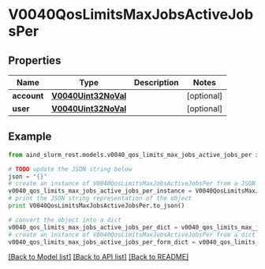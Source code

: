 # V0040QosLimitsMaxJobsActiveJobsPer


## Properties

Name | Type | Description | Notes
------------ | ------------- | ------------- | -------------
**account** | [**V0040Uint32NoVal**](V0040Uint32NoVal.md) |  | [optional] 
**user** | [**V0040Uint32NoVal**](V0040Uint32NoVal.md) |  | [optional] 

## Example

```python
from aind_slurm_rest.models.v0040_qos_limits_max_jobs_active_jobs_per import V0040QosLimitsMaxJobsActiveJobsPer

# TODO update the JSON string below
json = "{}"
# create an instance of V0040QosLimitsMaxJobsActiveJobsPer from a JSON string
v0040_qos_limits_max_jobs_active_jobs_per_instance = V0040QosLimitsMaxJobsActiveJobsPer.from_json(json)
# print the JSON string representation of the object
print V0040QosLimitsMaxJobsActiveJobsPer.to_json()

# convert the object into a dict
v0040_qos_limits_max_jobs_active_jobs_per_dict = v0040_qos_limits_max_jobs_active_jobs_per_instance.to_dict()
# create an instance of V0040QosLimitsMaxJobsActiveJobsPer from a dict
v0040_qos_limits_max_jobs_active_jobs_per_form_dict = v0040_qos_limits_max_jobs_active_jobs_per.from_dict(v0040_qos_limits_max_jobs_active_jobs_per_dict)
```
[[Back to Model list]](../README.md#documentation-for-models) [[Back to API list]](../README.md#documentation-for-api-endpoints) [[Back to README]](../README.md)


